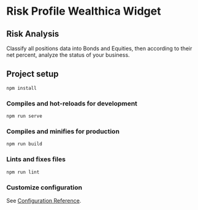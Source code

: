# Risk Profile Wealthica Widget

## Risk Analysis

Classify all positions data into Bonds and Equities, then according to their net percent, analyze the status of your business.

## Project setup

```
npm install
```

### Compiles and hot-reloads for development

```
npm run serve
```

### Compiles and minifies for production

```
npm run build
```

### Lints and fixes files

```
npm run lint
```

### Customize configuration

See [Configuration Reference](https://cli.vuejs.org/config/).
